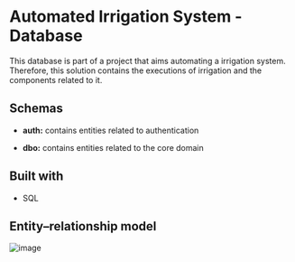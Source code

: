 # Automated Irrigation System - Database

This database is part of a project that aims automating a irrigation system. Therefore, this solution contains the executions of irrigation and the components related to it.

## Schemas

* **auth:** contains entities related to authentication

* **dbo:** contains entities related to the core domain

## Built with

* SQL

## Entity–relationship model

![image](https://user-images.githubusercontent.com/29492563/79612071-51acfb80-80d2-11ea-9ddc-7122b0ba7094.png)
